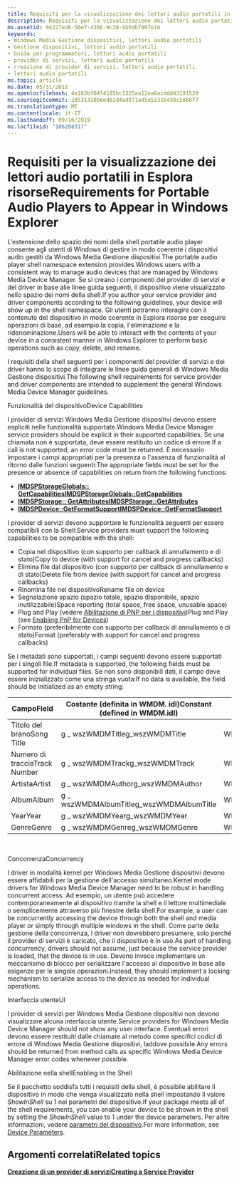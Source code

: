 ```yaml
---
title: Requisiti per la visualizzazione dei lettori audio portatili in Esplora risorse
description: Requisiti per la visualizzazione dei lettori audio portatili in Esplora risorse
ms.assetid: 94227ed8-56e7-4366-9c38-9b5dbf907e16
keywords:
- Windows Media Gestione dispositivi, lettori audio portatili
- Gestione dispositivi, lettori audio portatili
- Guida per programmatori, lettori audio portatili
- provider di servizi, lettori audio portatili
- creazione di provider di servizi, lettori audio portatili
- lettori audio portatili
ms.topic: article
ms.date: 05/31/2018
ms.openlocfilehash: 4a163bf04f4185bc1325aa12ea6acddd43191529
ms.sourcegitcommit: 2d531328b6ed82d4ad971a45a5131b430c5866f7
ms.translationtype: MT
ms.contentlocale: it-IT
ms.lasthandoff: 09/16/2019
ms.locfileid: "106298317"
---
```

# <a name="requirements-for-portable-audio-players-to-appear-in-windows-explorer"></a><span data-ttu-id="a9d36-109">Requisiti per la visualizzazione dei lettori audio portatili in Esplora risorse</span><span class="sxs-lookup"><span data-stu-id="a9d36-109">Requirements for Portable Audio Players to Appear in Windows Explorer</span></span>

<span data-ttu-id="a9d36-110">L'estensione dello spazio dei nomi della shell portatile audio player consente agli utenti di Windows di gestire in modo coerente i dispositivi audio gestiti da Windows Media Gestione dispositivi.</span><span class="sxs-lookup"><span data-stu-id="a9d36-110">The portable audio player shell namespace extension provides Windows users with a consistent way to manage audio devices that are managed by Windows Media Device Manager.</span></span> <span data-ttu-id="a9d36-111">Se si creano i componenti del provider di servizi e del driver in base alle linee guida seguenti, il dispositivo viene visualizzato nello spazio dei nomi della shell.</span><span class="sxs-lookup"><span data-stu-id="a9d36-111">If you author your service provider and driver components according to the following guidelines, your device will show up in the shell namespace.</span></span> <span data-ttu-id="a9d36-112">Gli utenti potranno interagire con il contenuto del dispositivo in modo coerente in Esplora risorse per eseguire operazioni di base, ad esempio la copia, l'eliminazione e la ridenominazione.</span><span class="sxs-lookup"><span data-stu-id="a9d36-112">Users will be able to interact with the contents of your device in a consistent manner in Windows Explorer to perform basic operations such as copy, delete, and rename.</span></span>

<span data-ttu-id="a9d36-113">I requisiti della shell seguenti per i componenti del provider di servizi e dei driver hanno lo scopo di integrare le linee guida generali di Windows Media Gestione dispositivi.</span><span class="sxs-lookup"><span data-stu-id="a9d36-113">The following shell requirements for service provider and driver components are intended to supplement the general Windows Media Device Manager guidelines.</span></span>

<span data-ttu-id="a9d36-114">Funzionalità del dispositivo</span><span class="sxs-lookup"><span data-stu-id="a9d36-114">Device Capabilities</span></span>

<span data-ttu-id="a9d36-115">I provider di servizi Windows Media Gestione dispositivi devono essere espliciti nelle funzionalità supportate.</span><span class="sxs-lookup"><span data-stu-id="a9d36-115">Windows Media Device Manager service providers should be explicit in their supported capabilities.</span></span> <span data-ttu-id="a9d36-116">Se una chiamata non è supportata, deve essere restituito un codice di errore.</span><span class="sxs-lookup"><span data-stu-id="a9d36-116">If a call is not supported, an error code must be returned.</span></span> <span data-ttu-id="a9d36-117">È necessario impostare i campi appropriati per la presenza o l'assenza di funzionalità al ritorno dalle funzioni seguenti:</span><span class="sxs-lookup"><span data-stu-id="a9d36-117">The appropriate fields must be set for the presence or absence of capabilities on return from the following functions:</span></span>

-   [<span data-ttu-id="a9d36-118">**IMDSPStorageGlobals:: GetCapabilities**</span><span class="sxs-lookup"><span data-stu-id="a9d36-118">**IMDSPStorageGlobals::GetCapabilities**</span></span>](/windows/desktop/api/mswmdm/nf-mswmdm-imdspstorageglobals-getcapabilities)
-   [<span data-ttu-id="a9d36-119">**IMDSPStorage:: GetAttributes**</span><span class="sxs-lookup"><span data-stu-id="a9d36-119">**IMDSPStorage::GetAttributes**</span></span>](/windows/desktop/api/mswmdm/nf-mswmdm-imdspstorage-getattributes)
-   [<span data-ttu-id="a9d36-120">**IMDSPDevice::GetFormatSupport**</span><span class="sxs-lookup"><span data-stu-id="a9d36-120">**IMDSPDevice::GetFormatSupport**</span></span>](/windows/desktop/api/mswmdm/nf-mswmdm-imdspdevice-getformatsupport)

<span data-ttu-id="a9d36-121">I provider di servizi devono supportare le funzionalità seguenti per essere compatibili con la Shell:</span><span class="sxs-lookup"><span data-stu-id="a9d36-121">Service providers must support the following capabilities to be compatible with the shell:</span></span>

-   <span data-ttu-id="a9d36-122">Copia nel dispositivo (con supporto per callback di annullamento e di stato)</span><span class="sxs-lookup"><span data-stu-id="a9d36-122">Copy to device (with support for cancel and progress callbacks)</span></span>
-   <span data-ttu-id="a9d36-123">Elimina file dal dispositivo (con supporto per callback di annullamento e di stato)</span><span class="sxs-lookup"><span data-stu-id="a9d36-123">Delete file from device (with support for cancel and progress callbacks)</span></span>
-   <span data-ttu-id="a9d36-124">Rinomina file nel dispositivo</span><span class="sxs-lookup"><span data-stu-id="a9d36-124">Rename file on device</span></span>
-   <span data-ttu-id="a9d36-125">Segnalazione spazio (spazio totale, spazio disponibile, spazio inutilizzabile)</span><span class="sxs-lookup"><span data-stu-id="a9d36-125">Space reporting (total space, free space, unusable space)</span></span>
-   <span data-ttu-id="a9d36-126">Plug and Play (vedere [Abilitazione di PNP per i dispositivi](enabling-pnp-for-devices.md))</span><span class="sxs-lookup"><span data-stu-id="a9d36-126">Plug and Play (see [Enabling PnP for Devices](enabling-pnp-for-devices.md))</span></span>
-   <span data-ttu-id="a9d36-127">Formato (preferibilmente con supporto per callback di annullamento e di stato)</span><span class="sxs-lookup"><span data-stu-id="a9d36-127">Format (preferably with support for cancel and progress callbacks)</span></span>

<span data-ttu-id="a9d36-128">Se i metadati sono supportati, i campi seguenti devono essere supportati per i singoli file.</span><span class="sxs-lookup"><span data-stu-id="a9d36-128">If metadata is supported, the following fields must be supported for individual files.</span></span> <span data-ttu-id="a9d36-129">Se non sono disponibili dati, il campo deve essere inizializzato come una stringa vuota:</span><span class="sxs-lookup"><span data-stu-id="a9d36-129">If no data is available, the field should be initialized as an empty string:</span></span>



| <span data-ttu-id="a9d36-130">Campo</span><span class="sxs-lookup"><span data-stu-id="a9d36-130">Field</span></span>        | <span data-ttu-id="a9d36-131">Costante (definita in WMDM. idl)</span><span class="sxs-lookup"><span data-stu-id="a9d36-131">Constant (defined in WMDM.idl)</span></span> | <span data-ttu-id="a9d36-132">Tag dei metadati</span><span class="sxs-lookup"><span data-stu-id="a9d36-132">Metadata tag</span></span>    |
|--------------|--------------------------------|-----------------|
| <span data-ttu-id="a9d36-133">Titolo del brano</span><span class="sxs-lookup"><span data-stu-id="a9d36-133">Song Title</span></span>   | <span data-ttu-id="a9d36-134">g \_ wszWMDMTitle</span><span class="sxs-lookup"><span data-stu-id="a9d36-134">g\_wszWMDMTitle</span></span>                | <span data-ttu-id="a9d36-135">WMDM/title</span><span class="sxs-lookup"><span data-stu-id="a9d36-135">WMDM/Title</span></span>      |
| <span data-ttu-id="a9d36-136">Numero di traccia</span><span class="sxs-lookup"><span data-stu-id="a9d36-136">Track Number</span></span> | <span data-ttu-id="a9d36-137">g \_ wszWMDMTrack</span><span class="sxs-lookup"><span data-stu-id="a9d36-137">g\_wszWMDMTrack</span></span>                | <span data-ttu-id="a9d36-138">WMDM/Track</span><span class="sxs-lookup"><span data-stu-id="a9d36-138">WMDM/Track</span></span>      |
| <span data-ttu-id="a9d36-139">Artista</span><span class="sxs-lookup"><span data-stu-id="a9d36-139">Artist</span></span>       | <span data-ttu-id="a9d36-140">g \_ wszWMDMAuthor</span><span class="sxs-lookup"><span data-stu-id="a9d36-140">g\_wszWMDMAuthor</span></span>               | <span data-ttu-id="a9d36-141">WMDM/autore</span><span class="sxs-lookup"><span data-stu-id="a9d36-141">WMDM/Author</span></span>     |
| <span data-ttu-id="a9d36-142">Album</span><span class="sxs-lookup"><span data-stu-id="a9d36-142">Album</span></span>        | <span data-ttu-id="a9d36-143">g \_ wszWMDMAlbumTitle</span><span class="sxs-lookup"><span data-stu-id="a9d36-143">g\_wszWMDMAlbumTitle</span></span>           | <span data-ttu-id="a9d36-144">WMDM/AlbumTitle</span><span class="sxs-lookup"><span data-stu-id="a9d36-144">WMDM/AlbumTitle</span></span> |
| <span data-ttu-id="a9d36-145">Year</span><span class="sxs-lookup"><span data-stu-id="a9d36-145">Year</span></span>         | <span data-ttu-id="a9d36-146">g \_ wszWMDMYear</span><span class="sxs-lookup"><span data-stu-id="a9d36-146">g\_wszWMDMYear</span></span>                 | <span data-ttu-id="a9d36-147">WMDM/anno</span><span class="sxs-lookup"><span data-stu-id="a9d36-147">WMDM/Year</span></span>       |
| <span data-ttu-id="a9d36-148">Genre</span><span class="sxs-lookup"><span data-stu-id="a9d36-148">Genre</span></span>        | <span data-ttu-id="a9d36-149">g \_ wszWMDMGenre</span><span class="sxs-lookup"><span data-stu-id="a9d36-149">g\_wszWMDMGenre</span></span>                | <span data-ttu-id="a9d36-150">WMDM/genre</span><span class="sxs-lookup"><span data-stu-id="a9d36-150">WMDM/Genre</span></span>      |



 

<span data-ttu-id="a9d36-151">Concorrenza</span><span class="sxs-lookup"><span data-stu-id="a9d36-151">Concurrency</span></span>

<span data-ttu-id="a9d36-152">I driver in modalità kernel per Windows Media Gestione dispositivi devono essere affidabili per la gestione dell'accesso simultaneo.</span><span class="sxs-lookup"><span data-stu-id="a9d36-152">Kernel mode drivers for Windows Media Device Manager need to be robust in handling concurrent access.</span></span> <span data-ttu-id="a9d36-153">Ad esempio, un utente può accedere contemporaneamente al dispositivo tramite la shell e il lettore multimediale o semplicemente attraverso più finestre della shell.</span><span class="sxs-lookup"><span data-stu-id="a9d36-153">For example, a user can be concurrently accessing the device through both the shell and media player or simply through multiple windows in the shell.</span></span> <span data-ttu-id="a9d36-154">Come parte della gestione della concorrenza, i driver non dovrebbero presumere, solo perché il provider di servizi è caricato, che il dispositivo è in uso.</span><span class="sxs-lookup"><span data-stu-id="a9d36-154">As part of handling concurrency, drivers should not assume, just because the service provider is loaded, that the device is in use.</span></span> <span data-ttu-id="a9d36-155">Devono invece implementare un meccanismo di blocco per serializzare l'accesso al dispositivo in base alle esigenze per le singole operazioni.</span><span class="sxs-lookup"><span data-stu-id="a9d36-155">Instead, they should implement a locking mechanism to serialize access to the device as needed for individual operations.</span></span>

<span data-ttu-id="a9d36-156">Interfaccia utente</span><span class="sxs-lookup"><span data-stu-id="a9d36-156">UI</span></span>

<span data-ttu-id="a9d36-157">I provider di servizi per Windows Media Gestione dispositivi non devono visualizzare alcuna interfaccia utente.</span><span class="sxs-lookup"><span data-stu-id="a9d36-157">Service providers for Windows Media Device Manager should not show any user interface.</span></span> <span data-ttu-id="a9d36-158">Eventuali errori devono essere restituiti dalle chiamate al metodo come specifici codici di errore di Windows Media Gestione dispositivi, laddove possibile.</span><span class="sxs-lookup"><span data-stu-id="a9d36-158">Any errors should be returned from method calls as specific Windows Media Device Manager error codes whenever possible.</span></span>

<span data-ttu-id="a9d36-159">Abilitazione nella shell</span><span class="sxs-lookup"><span data-stu-id="a9d36-159">Enabling in the Shell</span></span>

<span data-ttu-id="a9d36-160">Se il pacchetto soddisfa tutti i requisiti della shell, è possibile abilitare il dispositivo in modo che venga visualizzato nella shell impostando il valore *ShowInShell* su 1 nei parametri del dispositivo.</span><span class="sxs-lookup"><span data-stu-id="a9d36-160">If your package meets all of the shell requirements, you can enable your device to be shown in the shell by setting the *ShowInShell* value to 1 under the device parameters.</span></span> <span data-ttu-id="a9d36-161">Per altre informazioni, vedere [parametri del dispositivo](device-parameters.md).</span><span class="sxs-lookup"><span data-stu-id="a9d36-161">For more information, see [Device Parameters](device-parameters.md).</span></span>

## <a name="related-topics"></a><span data-ttu-id="a9d36-162">Argomenti correlati</span><span class="sxs-lookup"><span data-stu-id="a9d36-162">Related topics</span></span>

<dl> <dt>

[<span data-ttu-id="a9d36-163">**Creazione di un provider di servizi**</span><span class="sxs-lookup"><span data-stu-id="a9d36-163">**Creating a Service Provider**</span></span>](creating-a-service-provider.md)
</dt> </dl>

 

 




